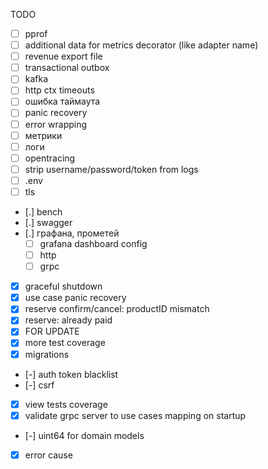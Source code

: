 TODO

- [ ] pprof
- [ ] additional data for metrics decorator (like adapter name)
- [ ] revenue export file
- [ ] transactional outbox
- [ ] kafka
- [ ] http ctx timeouts
- [ ] ошибка таймаута
- [ ] panic recovery
- [ ] error wrapping
- [ ] метрики
- [ ] логи
- [ ] opentracing
- [ ] strip username/password/token from logs
- [ ] .env
- [ ] tls
- [.] bench
- [.] swagger
- [.] графана, прометей
    - [ ] grafana dashboard config
    - [ ] http
    - [ ] grpc
- [x] graceful shutdown
- [x] use case panic recovery
- [x] reserve confirm/cancel: productID mismatch
- [x] reserve: already paid
- [x] FOR UPDATE
- [x] more test coverage
- [x] migrations
- [-] auth token blacklist
- [-] csrf
- [x] view tests coverage
- [x] validate grpc server to use cases mapping on startup
- [-] uint64 for domain models
- [x] error cause